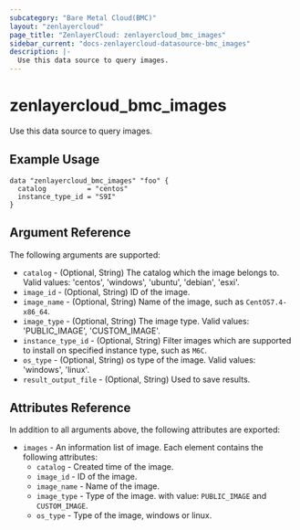 ```yaml
---
subcategory: "Bare Metal Cloud(BMC)"
layout: "zenlayercloud"
page_title: "ZenlayerCloud: zenlayercloud_bmc_images"
sidebar_current: "docs-zenlayercloud-datasource-bmc_images"
description: |-
  Use this data source to query images.
---
```


# zenlayercloud_bmc_images

Use this data source to query images.

## Example Usage

```hcl
data "zenlayercloud_bmc_images" "foo" {
  catalog          = "centos"
  instance_type_id = "S9I"
}
```

## Argument Reference

The following arguments are supported:

* `catalog` - (Optional, String) The catalog which the image belongs to. Valid values: 'centos', 'windows', 'ubuntu', 'debian', 'esxi'.
* `image_id` - (Optional, String) ID of the image.
* `image_name` - (Optional, String) Name of the image, such as `CentOS7.4-x86_64`.
* `image_type` - (Optional, String) The image type. Valid values: 'PUBLIC_IMAGE', 'CUSTOM_IMAGE'.
* `instance_type_id` - (Optional, String) Filter images which are supported to install on specified instance type, such as `M6C`.
* `os_type` - (Optional, String) os type of the image. Valid values: 'windows', 'linux'.
* `result_output_file` - (Optional, String) Used to save results.

## Attributes Reference

In addition to all arguments above, the following attributes are exported:

* `images` - An information list of image. Each element contains the following attributes:
  * `catalog` - Created time of the image.
  * `image_id` - ID of the image.
  * `image_name` - Name of the image.
  * `image_type` - Type of the image. with value: `PUBLIC_IMAGE` and `CUSTOM_IMAGE`.
  * `os_type` - Type of the image, windows or linux.


